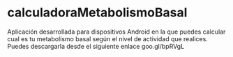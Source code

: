 calculadoraMetabolismoBasal
===========================

Aplicación desarrollada para dispositivos Android en la que puedes calcular cual es tu metabolismo basal según el nivel de actividad que realices. Puedes descargarla desde el siguiente enlace goo.gl/bpRVgL
